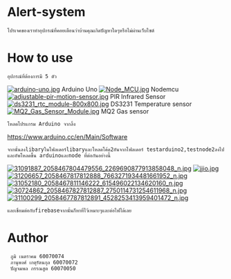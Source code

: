 # Alert-system
	โปรเจคของเราทำอุปกรณ์ที่คอยเตือนว่าบ้านคุณเกิดปัญหาใดๆหรือไม่ผ่านเว็บไซต์
# How to use
	อุปกรณ์ที่ต้องการมี 5 ตัว 
[![arduino-uno.jpg](https://s14.postimg.cc/jaucjhdhd/arduino-uno.jpg)](https://postimg.cc/image/5txe0m35p/)
Arduino Uno
[![Node_MCU.jpg](https://s14.postimg.cc/kd4j26975/Node_MCU.jpg)](https://postimg.cc/image/iy2ydg83x/)
Nodemcu
[![adjustable-pir-motion-sensor.jpg](https://s14.postimg.cc/ls63qqa8h/adjustable-pir-motion-sensor.jpg)](https://postimg.cc/image/h69zidop9/)
PIR Infrared Sensor
[![ds3231_rtc_module-800x800.jpg](https://s14.postimg.cc/z9329p7q9/ds3231_rtc_module-800x800.jpg)](https://postimg.cc/image/66os6vlgd/)
DS3231 Temperature sensor
[![MQ2_Gas_Sensor_Module.jpg](https://s14.postimg.cc/ckdva5sxd/MQ2_Gas_Sensor_Module.jpg)](https://postimg.cc/image/l2nbehzfx/)
MQ2 Gas sensor

	โหลดโปรแกรม Arduino จากลิ้ง

https://www.arduino.cc/en/Main/Software 
	
	จากนั้นลงlibaryในโฟลเดอร์libaryและโหลดโค้ด2อันจากโฟลเดอร์ testarduino2,testnode2ลงไป และอัพโหลดขึ้น arduinoและnode ที่ต่อกันอย่างนี้
[![31091887_2058467804479556_2269690877913858048_n.jpg](https://s14.postimg.cc/86ekpap9d/31091887_2058467804479556_2269690877913858048_n.jpg)](https://postimg.cc/image/5cbfbun31/)
[![jjio.jpg](https://s14.postimg.cc/3kiggze0x/jjio.jpg)](https://postimg.cc/image/gbwmnhnst/)
[![31206657_2058467817812888_7663271934481661952_n.jpg](https://s14.postimg.cc/qyqfswgip/31206657_2058467817812888_7663271934481661952_n.jpg)](https://postimg.cc/image/i3plidrq5/)
[![31052180_2058467811146222_615496022134620160_n.jpg](https://s14.postimg.cc/llx01ht35/31052180_2058467811146222_615496022134620160_n.jpg)](https://postimg.cc/image/5aww56gl9/)
[![30724862_2058467827812887_2750114731254611968_n.jpg](https://s14.postimg.cc/ce4rkrr5t/30724862_2058467827812887_2750114731254611968_n.jpg)](https://postimg.cc/image/tenntg471/)
[![31100299_2058467787812891_4528253413959401472_n.jpg](https://s14.postimg.cc/6elluet1t/31100299_2058467787812891_4528253413959401472_n.jpg)](https://postimg.cc/image/hqy7c71ql/)

	และเชื่อมต่อกับfirebaseจากนั้นก็หาที่ไว้เหมาะๆและต่อไฟได้เลย
# Author
	 ภูมิ เนตราคม 60070074 
	 ภานุพงศ์ เกตุรัตนกุล 60070072 
	 ปัญจมพล กรรณสูต 60070050